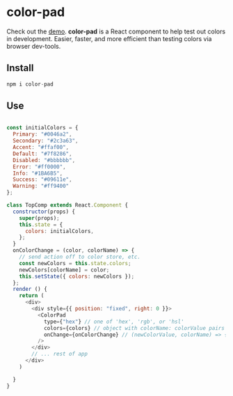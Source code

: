 # color-pad

<!-- [![Travis][build-badge]][build]
[![npm package][npm-badge]][npm]
[![Coveralls][coveralls-badge]][coveralls] -->

Check out the [demo](http://color-pad.surge.sh/). **color-pad** is a React component to help test out colors in development. Easier, faster, and more efficient than testing colors via browser dev-tools. 

## Install

```js
npm i color-pad
```

## Use
```js

const initialColors = {
  Primary: "#0046a2",
  Secondary: "#2c3a63",
  Accent: "#ffaf00",
  Default: "#7f8286",
  Disabled: "#bbbbbb",
  Error: "#ff0000",
  Info: "#1BA6B5",
  Success: "#09611e",
  Warning: "#ff9400"
};

class TopComp extends React.Component {
  constructor(props) {
    super(props);
    this.state = {
      colors: initialColors,
    };
  }
  onColorChange = (color, colorName) => {
    // send action off to color store, etc.
    const newColors = this.state.colors;
    newColors[colorName] = color;
    this.setState({ colors: newColors });
  };
  render () {
    return (
      <div>
        <div style={{ position: "fixed", right: 0 }}>
          <ColorPad
            type={"hex"} // one of 'hex', 'rgb', or 'hsl'
            colors={colors} // object with colorName: colorValue pairs
            onChange={onColorChange} // (newColorValue, colorName) => {...}
          />
        </div>
        // ... rest of app
      </div>
    )

  }
}

```

<!-- [build-badge]: https://img.shields.io/travis/user/repo/master.png?style=flat-square
[build]: https://travis-ci.org/user/repo

[npm-badge]: https://img.shields.io/npm/v/npm-package.png?style=flat-square
[npm]: https://www.npmjs.org/package/npm-package

[coveralls-badge]: https://img.shields.io/coveralls/user/repo/master.png?style=flat-square
[coveralls]: https://coveralls.io/github/user/repo -->
